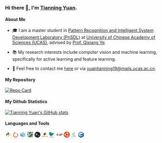 ### Hi there 👋, I'm [Tianning Yuan](https://yuantn.github.io/).

#### About Me
- 🎓 I am a master student in [Pattern Recognition and Intelligent System Development Laboratory (PriSDL)](http://lamp.ucas.ac.cn) at [University of Chinese Academy of Sciences (UCAS)](http://english.ucas.ac.cn/), advised by [Prof. Qixiang Ye](http://people.ucas.ac.cn/~qxye?language=en).

- 📚 My research interests include computer vision and machine learning, specifically for active learning and feature learning.

- 📧 Feel free to contact me [here](https://github.com/yuantn/yuantn/issues) or via yuantianning19@mails.ucas.ac.cn.

#### My Repository
[![Repo Card](https://github-readme-stats.vercel.app/api/pin/?username=yuantn&repo=MIAL&show_owner=true&title_color=2c86ea&icon_color=2c86ea&text_color=00c800&bg_color=00000000)](https://github.com/yuantn/MIAL)

#### My Github Statistics
[![Tianning Yuan's GitHub stats](https://github-readme-stats.vercel.app/api?username=yuantn&show_icons=true&include_all_commits=true&title_color=2c86ea&icon_color=2c86ea&text_color=00c800&bg_color=00000000)](https://github.com/yuantn) 

<!--
[![Top Langs](https://github-readme-stats.vercel.app/api/top-langs/?username=yuantn&layout=compact&theme=merko)](https://github.com/yuantn)
-->

#### Languages and Tools

<code><img height="20" src="https://raw.githubusercontent.com/yuantn/yuantn/master/assets/python.png"></code>
<code><img height="20" src="https://raw.githubusercontent.com/yuantn/yuantn/master/assets/pytorch.png"></code>
<code><img height="20" src="https://raw.githubusercontent.com/yuantn/yuantn/master/assets/numpy.png"></code>
<code><img height="20" src="https://raw.githubusercontent.com/yuantn/yuantn/master/assets/vim.png"></code>
<code><img height="20" src="https://raw.githubusercontent.com/yuantn/yuantn/master/assets/terminal.png"></code>
<code><img height="20" src="https://raw.githubusercontent.com/yuantn/yuantn/master/assets/matlab.png"></code>
<code><img height="20" src="https://raw.githubusercontent.com/yuantn/yuantn/master/assets/latex.png"></code>
<code><img height="20" src="https://raw.githubusercontent.com/yuantn/yuantn/master/assets/git.png"></code>
<code><img height="20" src="https://raw.githubusercontent.com/yuantn/yuantn/master/assets/ubuntu.png"></code>
<code><img height="20" src="https://raw.githubusercontent.com/yuantn/yuantn/master/assets/c.png"></code>
<code><img height="20" src="https://raw.githubusercontent.com/yuantn/yuantn/master/assets/cpp.png"></code>

<!--
**yuantn/yuantn** is a ✨ _special_ ✨ repository because its `README.md` (this file) appears on your GitHub profile.

Here are some ideas to get you started:

- 🔭 I’m currently working on ...
- 🌱 I’m currently learning ...
- 👯 I’m looking to collaborate on ...
- 🤔 I’m looking for help with ...
- 💬 Ask me about ...
- 📫 How to reach me: ...
- 😄 Pronouns: ...
- ⚡ Fun fact: ...
-->
